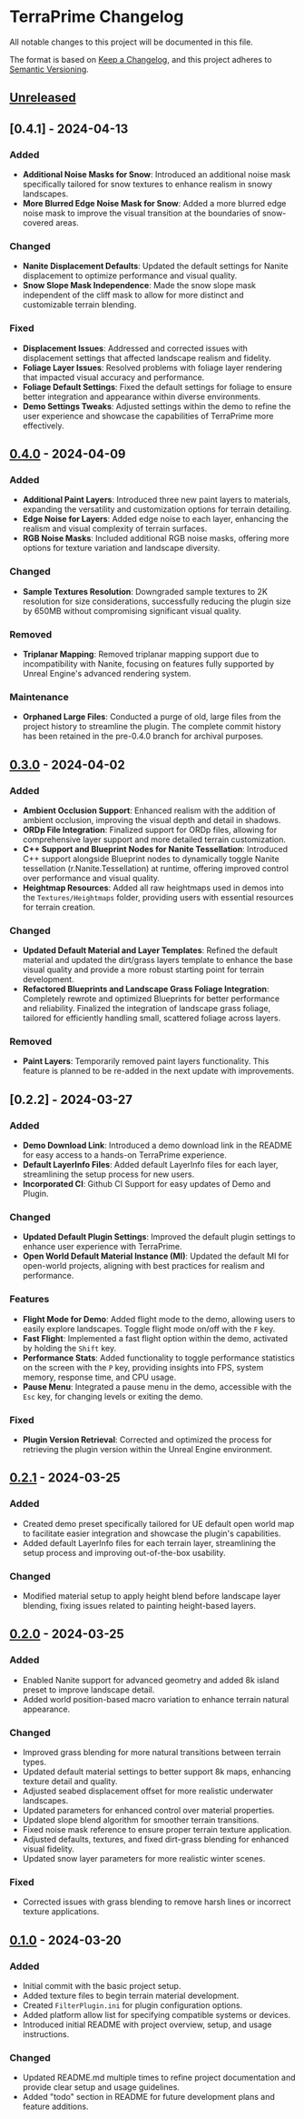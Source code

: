 
# TerraPrime Changelog

All notable changes to this project will be documented in this file.

The format is based on [Keep a Changelog](https://keepachangelog.com/en/1.1.0/), and this project adheres to [Semantic Versioning](https://semver.org/spec/v2.0.0.html).

## [Unreleased]

## [0.4.1] - 2024-04-13

### Added
- **Additional Noise Masks for Snow**: Introduced an additional noise mask specifically tailored for snow textures to enhance realism in snowy landscapes.
- **More Blurred Edge Noise Mask for Snow**: Added a more blurred edge noise mask to improve the visual transition at the boundaries of snow-covered areas.

### Changed
- **Nanite Displacement Defaults**: Updated the default settings for Nanite displacement to optimize performance and visual quality.
- **Snow Slope Mask Independence**: Made the snow slope mask independent of the cliff mask to allow for more distinct and customizable terrain blending.

### Fixed
- **Displacement Issues**: Addressed and corrected issues with displacement settings that affected landscape realism and fidelity.
- **Foliage Layer Issues**: Resolved problems with foliage layer rendering that impacted visual accuracy and performance.
- **Foliage Default Settings**: Fixed the default settings for foliage to ensure better integration and appearance within diverse environments.
- **Demo Settings Tweaks**: Adjusted settings within the demo to refine the user experience and showcase the capabilities of TerraPrime more effectively.


## [0.4.0] - 2024-04-09

### Added

- **Additional Paint Layers**: Introduced three new paint layers to materials, expanding the versatility and customization options for terrain detailing.
- **Edge Noise for Layers**: Added edge noise to each layer, enhancing the realism and visual complexity of terrain surfaces.
- **RGB Noise Masks**: Included additional RGB noise masks, offering more options for texture variation and landscape diversity.

### Changed

- **Sample Textures Resolution**: Downgraded sample textures to 2K resolution for size considerations, successfully reducing the plugin size by 650MB without compromising significant visual quality.

### Removed

- **Triplanar Mapping**: Removed triplanar mapping support due to incompatibility with Nanite, focusing on features fully supported by Unreal Engine's advanced rendering system.

### Maintenance

- **Orphaned Large Files**: Conducted a purge of old, large files from the project history to streamline the plugin. The complete commit history has been retained in the pre-0.4.0 branch for archival purposes.


## [0.3.0] - 2024-04-02

### Added

-   **Ambient Occlusion Support**: Enhanced realism with the addition of ambient occlusion, improving the visual depth and detail in shadows.
-   **ORDp File Integration**: Finalized support for ORDp files, allowing for comprehensive layer support and more detailed terrain customization.
-   **C++ Support and Blueprint Nodes for Nanite Tessellation**: Introduced C++ support alongside Blueprint nodes to dynamically toggle Nanite tessellation (r.Nanite.Tessellation) at runtime, offering improved control over performance and visual quality.
-   **Heightmap Resources**: Added all raw heightmaps used in demos into the `Textures/Heightmaps` folder, providing users with essential resources for terrain creation.

### Changed

-   **Updated Default Material and Layer Templates**: Refined the default material and updated the dirt/grass layers template to enhance the base visual quality and provide a more robust starting point for terrain development.
-   **Refactored Blueprints and Landscape Grass Foliage Integration**: Completely rewrote and optimized Blueprints for better performance and reliability. Finalized the integration of landscape grass foliage, tailored for efficiently handling small, scattered foliage across layers.

### Removed

-   **Paint Layers**: Temporarily removed paint layers functionality. This feature is planned to be re-added in the next update with improvements.


## [0.2.2] - 2024-03-27

### Added

-   **Demo Download Link**: Introduced a demo download link in the README for easy access to a hands-on TerraPrime experience.
-   **Default LayerInfo Files**: Added default LayerInfo files for each layer, streamlining the setup process for new users.
-   **Incorporated CI**: Github CI Support for easy updates of Demo and Plugin.

### Changed

-   **Updated Default Plugin Settings**: Improved the default plugin settings to enhance user experience with TerraPrime.
-   **Open World Default Material Instance (MI)**: Updated the default MI for open-world projects, aligning with best practices for realism and performance.

### Features

-   **Flight Mode for Demo**: Added flight mode to the demo, allowing users to easily explore landscapes. Toggle flight mode on/off with the `F` key.
-   **Fast Flight**: Implemented a fast flight option within the demo, activated by holding the `Shift` key.
-   **Performance Stats**: Added functionality to toggle performance statistics on the screen with the `P` key, providing insights into FPS, system memory, response time, and CPU usage.
-   **Pause Menu**: Integrated a pause menu in the demo, accessible with the `Esc` key, for changing levels or exiting the demo.

### Fixed

-   **Plugin Version Retrieval**: Corrected and optimized the process for retrieving the plugin version within the Unreal Engine environment.

## [0.2.1] - 2024-03-25

### Added

-   Created demo preset specifically tailored for UE default open world map to facilitate easier integration and showcase the plugin's capabilities.
-   Added default LayerInfo files for each terrain layer, streamlining the setup process and improving out-of-the-box usability.

### Changed

-   Modified material setup to apply height blend before landscape layer blending, fixing issues related to painting height-based layers.

## [0.2.0] - 2024-03-25

### Added

-   Enabled Nanite support for advanced geometry and added 8k island preset to improve landscape detail.
-   Added world position-based macro variation to enhance terrain natural appearance.

### Changed

-   Improved grass blending for more natural transitions between terrain types.
-   Updated default material settings to better support 8k maps, enhancing texture detail and quality.
-   Adjusted seabed displacement offset for more realistic underwater landscapes.
-   Updated parameters for enhanced control over material properties.
-   Updated slope blend algorithm for smoother terrain transitions.
-   Fixed noise mask reference to ensure proper terrain texture application.
-   Adjusted defaults, textures, and fixed dirt-grass blending for enhanced visual fidelity.
-   Updated snow layer parameters for more realistic winter scenes.

### Fixed

-   Corrected issues with grass blending to remove harsh lines or incorrect texture applications.

## [0.1.0](https://github.com/OrchidIsle/TerraPrime/releases/tag/0.1.0) - 2024-03-20

### Added

-   Initial commit with the basic project setup.
-   Added texture files to begin terrain material development.
-   Created `FilterPlugin.ini` for plugin configuration options.
-   Added platform allow list for specifying compatible systems or devices.
-   Introduced initial README with project overview, setup, and usage instructions.

### Changed

-   Updated README.md multiple times to refine project documentation and provide clear setup and usage guidelines.
-   Added "todo" section in README for future development plans and feature additions.

[Unreleased]: https://github.com/OrchidIsle/TerraPrime/compare/v0.4.0...HEAD
[0.4.0]: https://github.com/OrchidIsle/TerraPrime/compare/v0.3.0...v0.4.0
[0.3.0]: https://github.com/OrchidIsle/TerraPrime/compare/v0.2.1...v0.3.0
[0.2.1]: https://github.com/OrchidIsle/TerraPrime/compare/v0.2.0...v0.2.1
[0.2.0]: https://github.com/OrchidIsle/TerraPrime/compare/v0.1.0...v0.2.0
[0.1.0]: https://github.com/OrchidIsle/TerraPrime/releases/tag/v0.1.0